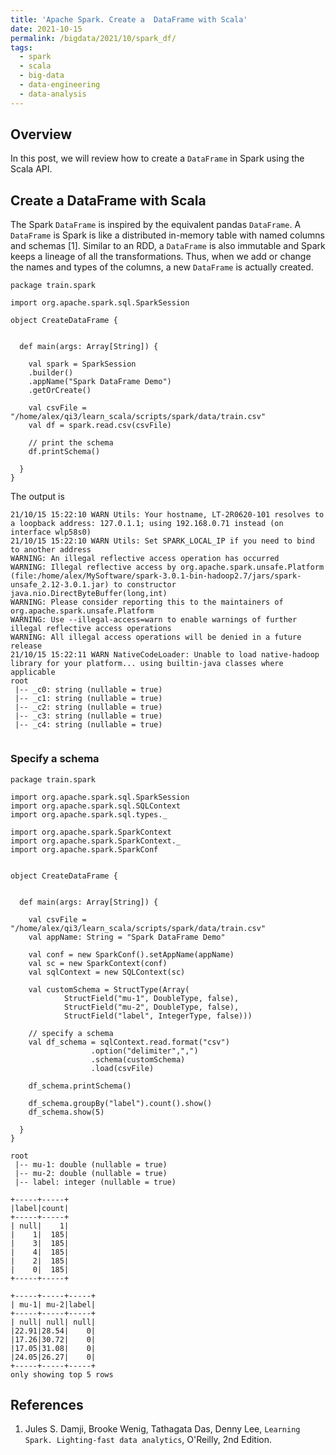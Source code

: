```yaml
---
title: 'Apache Spark. Create a  DataFrame with Scala'
date: 2021-10-15
permalink: /bigdata/2021/10/spark_df/
tags:
  - spark
  - scala
  - big-data
  - data-engineering
  - data-analysis
---
```


## Overview

In this post, we will review how to create a ```DataFrame``` in Spark using the Scala API.

##  Create a  DataFrame with Scala

The Spark ```DataFrame``` is inspired by the equivalent pandas ```DataFrame```. A ```DataFrame``` is Spark is like a distributed in-memory table with named columns and schemas [1]. Similar to an RDD, a ```DataFrame``` is also immutable and Spark keeps a lineage of all the transformations. Thus, when we add or change the names and types of the columns, a new ```DataFrame``` is actually created.

```
package train.spark

import org.apache.spark.sql.SparkSession

object CreateDataFrame {

  
  def main(args: Array[String]) {
    
    val spark = SparkSession
    .builder()
    .appName("Spark DataFrame Demo")
    .getOrCreate()
    
    val csvFile = "/home/alex/qi3/learn_scala/scripts/spark/data/train.csv" 
    val df = spark.read.csv(csvFile)
    
    // print the schema
    df.printSchema()
   
  }
}
```

The output is 

```
21/10/15 15:22:10 WARN Utils: Your hostname, LT-2R0620-101 resolves to a loopback address: 127.0.1.1; using 192.168.0.71 instead (on interface wlp58s0)
21/10/15 15:22:10 WARN Utils: Set SPARK_LOCAL_IP if you need to bind to another address
WARNING: An illegal reflective access operation has occurred
WARNING: Illegal reflective access by org.apache.spark.unsafe.Platform (file:/home/alex/MySoftware/spark-3.0.1-bin-hadoop2.7/jars/spark-unsafe_2.12-3.0.1.jar) to constructor java.nio.DirectByteBuffer(long,int)
WARNING: Please consider reporting this to the maintainers of org.apache.spark.unsafe.Platform
WARNING: Use --illegal-access=warn to enable warnings of further illegal reflective access operations
WARNING: All illegal access operations will be denied in a future release
21/10/15 15:22:11 WARN NativeCodeLoader: Unable to load native-hadoop library for your platform... using builtin-java classes where applicable
root
 |-- _c0: string (nullable = true)
 |-- _c1: string (nullable = true)
 |-- _c2: string (nullable = true)
 |-- _c3: string (nullable = true)
 |-- _c4: string (nullable = true)


```

### Specify a schema

```
package train.spark

import org.apache.spark.sql.SparkSession
import org.apache.spark.sql.SQLContext
import org.apache.spark.sql.types._

import org.apache.spark.SparkContext
import org.apache.spark.SparkContext._
import org.apache.spark.SparkConf


object CreateDataFrame {

  
  def main(args: Array[String]) {
  
    val csvFile = "/home/alex/qi3/learn_scala/scripts/spark/data/train.csv" 
    val appName: String = "Spark DataFrame Demo"
    
    val conf = new SparkConf().setAppName(appName)
    val sc = new SparkContext(conf)
    val sqlContext = new SQLContext(sc)
    
    val customSchema = StructType(Array(
			StructField("mu-1", DoubleType, false),
  			StructField("mu-2", DoubleType, false),
	  		StructField("label", IntegerType, false)))
    
    // specify a schema
    val df_schema = sqlContext.read.format("csv")
    			  .option("delimiter",",")
    			  .schema(customSchema)
    			  .load(csvFile)
    			  
    df_schema.printSchema()	
    
    df_schema.groupBy("label").count().show()
    df_schema.show(5)
   
  }
}
```

```
root
 |-- mu-1: double (nullable = true)
 |-- mu-2: double (nullable = true)
 |-- label: integer (nullable = true)

+-----+-----+
|label|count|
+-----+-----+
| null|    1|
|    1|  185|
|    3|  185|
|    4|  185|
|    2|  185|
|    0|  185|
+-----+-----+

+-----+-----+-----+
| mu-1| mu-2|label|
+-----+-----+-----+
| null| null| null|
|22.91|28.54|    0|
|17.26|30.72|    0|
|17.05|31.08|    0|
|24.05|26.27|    0|
+-----+-----+-----+
only showing top 5 rows

```

## References

1.  Jules S. Damji, Brooke Wenig, Tathagata Das, Denny Lee, ```Learning Spark. Lighting-fast data analytics```, O'Reilly, 2nd Edition.


```python

```
